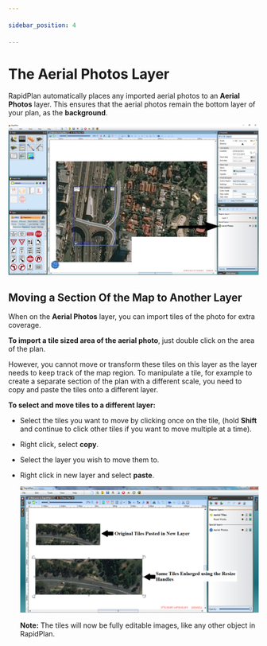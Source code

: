 ```yaml
---

sidebar_position: 4

---
```

# The Aerial Photos Layer

RapidPlan automatically places any imported aerial photos to an **Aerial Photos** layer. This ensures that the aerial photos remain the bottom layer of your plan, as the **background**.

![The_Aerial_Photos_Layer](./assets/The_Aerial_Photos_Layer.jpg)

## Moving a Section Of the Map to Another Layer

When on the **Aerial Photos** layer, you can import tiles of the photo for extra coverage.

**To import a tile sized area of the aerial photo**, just double click on the area of the plan.

However, you cannot move or transform these tiles on this layer as the layer needs to keep track of the map region. To manipulate a tile, for example to create a separate section of the plan with a different scale, you need to copy and paste the tiles onto a different layer.

**To select and move tiles to a different layer:**

- Select the tiles you want to move by clicking once on the tile, (hold **Shift** and continue to click other tiles if you want to move multiple at a time).
- Right click, select **copy**.
- Select the layer you wish to move them to.
- Right click in new layer and select **paste**.

    ![Resizing_Aerial_Tiles_on_New_Layer](./assets/Resizing_Aerial_Tiles_on_New_Layer.png)

    **Note:** The tiles will now be fully editable images, like any other object in RapidPlan.
